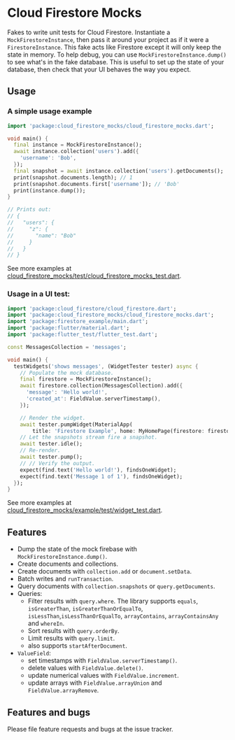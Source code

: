 # Cloud Firestore Mocks

Fakes to write unit tests for Cloud Firestore. Instantiate a
`MockFirestoreInstance`, then pass it around your project as if it were a
`FirestoreInstance`. This fake acts like Firestore except it will only keep
the state in memory.
To help debug, you can use `MockFirestoreInstance.dump()` to see what's in the
fake database.
This is useful to set up the state of your database, then check that your UI
behaves the way you expect.

## Usage

### A simple usage example

```dart
import 'package:cloud_firestore_mocks/cloud_firestore_mocks.dart';

void main() {
  final instance = MockFirestoreInstance();
  await instance.collection('users').add({
    'username': 'Bob',
  });
  final snapshot = await instance.collection('users').getDocuments();
  print(snapshot.documents.length); // 1
  print(snapshot.documents.first['username']); // 'Bob'
  print(instance.dump());
}

// Prints out:
// {
//   "users": {
//     "z": {
//       "name": "Bob"
//     }
//   }
// }
```

See more examples at [cloud_firestore_mocks/test/cloud_firestore_mocks_test.dart](https://github.com/atn832/cloud_firestore_mocks/blob/master/test/cloud_firestore_mocks_test.dart).

### Usage in a UI test:

```dart
import 'package:cloud_firestore/cloud_firestore.dart';
import 'package:cloud_firestore_mocks/cloud_firestore_mocks.dart';
import 'package:firestore_example/main.dart';
import 'package:flutter/material.dart';
import 'package:flutter_test/flutter_test.dart';

const MessagesCollection = 'messages';

void main() {
  testWidgets('shows messages', (WidgetTester tester) async {
    // Populate the mock database.
    final firestore = MockFirestoreInstance();
    await firestore.collection(MessagesCollection).add({
      'message': 'Hello world!',
      'created_at': FieldValue.serverTimestamp(),
    });

    // Render the widget.
    await tester.pumpWidget(MaterialApp(
        title: 'Firestore Example', home: MyHomePage(firestore: firestore)));
    // Let the snapshots stream fire a snapshot.
    await tester.idle();
    // Re-render.
    await tester.pump();
    // // Verify the output.
    expect(find.text('Hello world!'), findsOneWidget);
    expect(find.text('Message 1 of 1'), findsOneWidget);
  });
}
```

See more examples at [cloud_firestore_mocks/example/test/widget_test.dart](https://github.com/atn832/cloud_firestore_mocks/blob/master/example/test/widget_test.dart).

## Features

- Dump the state of the mock firebase with `MockFirestoreInstance.dump()`.
- Create documents and collections.
- Create documents with `collection.add` or `document.setData`.
- Batch writes and `runTransaction`.
- Query documents with `collection.snapshots` or `query.getDocuments`.
- Queries:
  - Filter results with `query.where`. The library supports `equals`, `isGreaterThan`, `isGreaterThanOrEqualTo`, `isLessThan`,`isLessThanOrEqualTo`, `arrayContains`, `arrayContainsAny` and `whereIn`.
  - Sort results with `query.orderBy`.
  - Limit results with `query.limit`.
  - also supports `startAfterDocument`.
- `ValueField`:
  - set timestamps with `FieldValue.serverTimestamp()`.
  - delete values with `FieldValue.delete()`.
  - update numerical values with `FieldValue.increment`.
  - update arrays with `FieldValue.arrayUnion` and `FieldValue.arrayRemove`.

## Features and bugs

Please file feature requests and bugs at the issue tracker.
